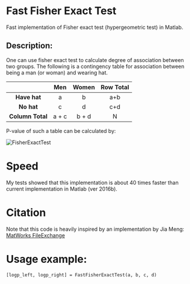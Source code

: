 # Fast Fisher Exact Test
Fast implementation of Fisher exact test (hypergeometric test) in Matlab. 

## Description:
One can use fisher exact test to calculate degree of association between two groups. The following is a contingency table for association between being a man (or woman) and wearing hat.

|              | Men | Women | Row Total
| :-------:    |:---:| :----:| :---:
| **Have hat**     |  a  |   b   | a+b
| **No hat**       |  c  |   d   | c+d
| **Column Total** | a + c | b + d | N

P-value of such a table can be calculated by:

<img align="center" src="https://wikimedia.org/api/rest_v1/media/math/render/svg/89491b3e58ce5ba651d3d22217cbbcbf05fbd7f1" alt="FisherExactTest">

# Speed
My tests showed that this implementation is about 40 times faster than current implementation in Matlab (ver 2016b).

# Citation
Note that this code is heavily inspired by an implementation by Jia Meng: 
[MatWorks FileExchange](https://nl.mathworks.com/matlabcentral/fileexchange/34846-fast-algorithm-for-the-log-p-value-of-fisher-s-exact-test-or-hypergeometric-distribution)

# Usage example:
`[logp_left, logp_right] = FastFisherExactTest(a, b, c, d)`
